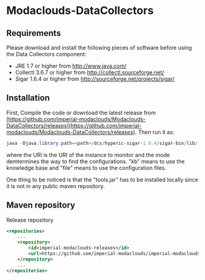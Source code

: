 Modaclouds-DataCollectors
=========================
## Requirements

Please download and install the following pieces of software before using the Data Collectors component:
* JRE 1.7 or higher from http://www.java.com/
* Collectl 3.6.7 or higher from http://collectl.sourceforge.net/
* Sigar 1.6.4 or higher from http://sourceforge.net/projects/sigar/

## Installation
First, Compile the code or download the latest release from [https://github.com/imperial-modaclouds/Modaclouds-DataCollectors/releases](https://github.com/imperial-modaclouds/Modaclouds-DataCollectors/releases).
Then run it as: 
```java
java -Djava.library.path=<path>/dcs/hyperic-sigar-1.6.4/sigar-bin/lib/ -jar data-collector-VERSION.jar URI mode
```
where the URI is the URI of the instance to monitor and the mode demtermines the way to find the configurations. "kb" means to use the knowledge base and "file" means to use the configuration files.

One thing to be noticed is that the "tools.jar" has to be installed locally since it is not in any public maven repository.

## Maven repository

Release repository

```xml
<repositories>
    ...
    <repository>
        <id>imperial-modaclouds-releases</id>
        <url>https://github.com/imperial-modaclouds/imperial-modaclouds-mvn-repo/raw/master/releases</url>
    </repository>
    ...
</repositories>
```
